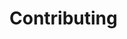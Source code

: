 # Contributing

<!--emdaer-p
  - '@emdaer/plugin-import'
  - path: .emdaer/CONTRIBUTING/code-of-conduct.md
-->

<!--emdaer-p
  - '@emdaer/plugin-import'
  - path: .emdaer/CONTRIBUTING/getting-setup.md
-->

<!--emdaer-p
  - '@emdaer/plugin-import'
  - path: .emdaer/CONTRIBUTING/testing-and-linting.md
-->

<!--emdaer-p
  - '@emdaer/plugin-import'
  - path: .emdaer/CONTRIBUTING/plugins-and-transforms.md
-->

<!--emdaer-p
  - '@emdaer/plugin-import'
  - path: .emdaer/CONTRIBUTING/feature-flags.md
-->

<!--emdaer-p
  - '@emdaer/plugin-import'
  - path: .emdaer/CONTRIBUTING/commits.md
-->

<!--emdaer-p
  - '@emdaer/plugin-import'
  - path: .emdaer/CONTRIBUTING/authors.md
-->

<!--emdaer-t
  - '@emdaer/transform-smartypants'
  - options: q
-->
